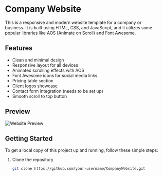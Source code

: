 # Company Website

This is a responsive and modern website template for a company or business. It is built using HTML, CSS, and JavaScript, and it utilizes some popular libraries like AOS (Animate on Scroll) and Font Awesome.

## Features

- Clean and minimal design
- Responsive layout for all devices
- Animated scrolling effects with AOS
- Font Awesome icons for social media links
- Pricing table section
- Client logos showcase
- Contact form integration (needs to be set up)
- Smooth scroll to top button

## Preview

![Website Preview](./preview.png)

## Getting Started

To get a local copy of this project up and running, follow these simple steps:

1. Clone the repository
   ```sh
   git clone https://github.com/your-username/CompanyWebsite.git
